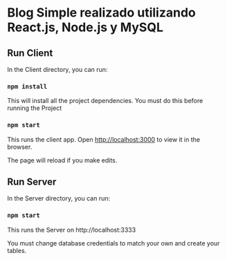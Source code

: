 # Blog Simple realizado utilizando React.js, Node.js y MySQL

## Run Client

In the Client directory, you can run:

### `npm install`

This will install all the project dependencies. You must do this before running the Project

### `npm start`

This runs the client app.
Open [http://localhost:3000](http://localhost:3000) to view it in the browser.

The page will reload if you make edits.

## Run Server

In the Server directory, you can run:

### `npm start`

This runs the Server on http://localhost:3333

You must change database credentials to match your own and create your tables.
